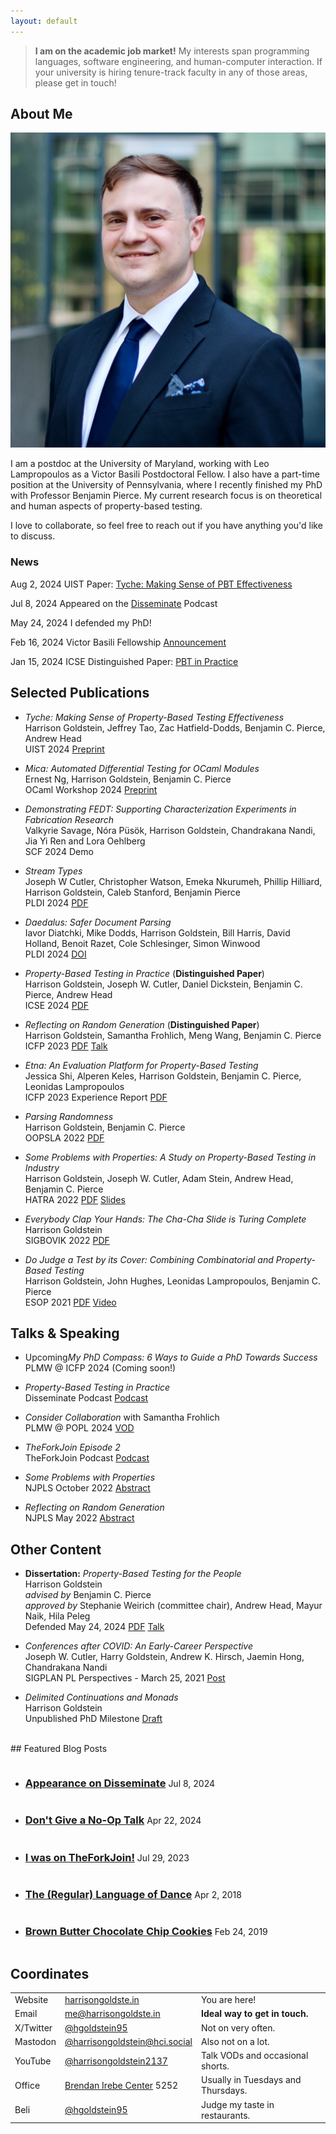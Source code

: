 ```yaml
---
layout: default
---
```


<blockquote>
<strong>I am on the academic job market!</strong> My interests span programming languages,
software engineering, and human-computer interaction. If your university is hiring tenure-track
faculty in any of those areas, please get in touch!
</blockquote>

## About Me

<div class="about-me">
<img class="profile-picture" src="img/defense-headshot-square-small.jpg">
<!-- <p>
My love for learning underpins almost everything that I do; I take every chance I get to learn and
to grow.
</p> -->


<p>
I am a postdoc at the University of Maryland, working with Leo Lampropoulos as a Victor Basili Postdoctoral
Fellow. I also have a part-time position at the University of Pennsylvania, where I recently
finished my PhD with Professor Benjamin Pierce. My current research focus is on theoretical and
human aspects of property-based testing.
</p>

<p>
I love to collaborate, so feel free to reach out if you have anything you'd like to discuss.
</p>

<h3>News</h3>
<p>
<span class="highlight">Aug 2, 2024</span> UIST Paper: <a class="post-link" href="papers/uist24-tyche.pdf">Tyche: Making Sense of PBT Effectiveness</a>
</p>

<p>
<span class="highlight">Jul 8, 2024</span> Appeared on the <a href="{% post_url 2024-07-08-disseminate %}">Disseminate</a> Podcast
</p>

<p>
<span class="highlight">May 24, 2024</span> I defended my PhD!
</p>

<p>
<span class="highlight">Feb 16, 2024</span> Victor Basili Fellowship <a href="{% post_url 2024-02-18-victor-basili %}">Announcement</a>
</p>

<p>
<span class="highlight">Jan 15, 2024</span> ICSE Distinguished Paper: <a class="post-link" href="papers/icse24-pbt-in-practice.pdf">PBT in Practice</a>
</p>

<div style="clear: right;"></div>
</div>

## Selected Publications

- <i>Tyche: Making Sense of Property-Based Testing Effectiveness</i><br/>
Harrison Goldstein, Jeffrey Tao, Zac Hatfield-Dodds, Benjamin C. Pierce, Andrew Head<br>
UIST 2024 [Preprint](papers/uist24-tyche.pdf)

- <i>Mica: Automated Differential Testing for OCaml Modules</i><br/>
Ernest Ng, Harrison Goldstein, Benjamin C. Pierce<br/>
OCaml Workshop 2024 [Preprint](papers/ocaml24-mica.pdf)

- <i>Demonstrating FEDT: Supporting Characterization Experiments in Fabrication Research</i><br/>
Valkyrie Savage, Nóra Püsök, Harrison Goldstein, Chandrakana Nandi, Jia Yi Ren and Lora Oehlberg<br/>
SCF 2024 Demo

- <i>Stream Types</i><br/>
Joseph W Cutler, Christopher Watson, Emeka Nkurumeh, Phillip Hilliard, Harrison Goldstein, Caleb Stanford, Benjamin Pierce<br/>
PLDI 2024 [PDF](https://www.cis.upenn.edu/~jwc/assets/stream-types.pdf)

- <i>Daedalus: Safer Document Parsing</i><br/>
Iavor Diatchki, Mike Dodds, Harrison Goldstein, Bill Harris, David Holland, Benoit Razet, Cole Schlesinger, Simon Winwood<br/>
PLDI 2024 [DOI](https://dl.acm.org/doi/10.1145/3656410)

- <i>Property-Based Testing in Practice</i> (<strong>Distinguished Paper</strong>)<br/>
Harrison Goldstein, Joseph W. Cutler, Daniel Dickstein, Benjamin C. Pierce, Andrew Head<br>
ICSE 2024 [PDF](papers/icse24-pbt-in-practice.pdf)

- <i>Reflecting on Random Generation</i> (<strong>Distinguished Paper</strong>)<br/>
Harrison Goldstein, Samantha Frohlich, Meng Wang, Benjamin C. Pierce<br>
ICFP 2023 [PDF](papers/icfp23-reflective.pdf) [Talk](https://www.youtube.com/live/ZQ_U-LANbc4?si=nJWlcufGBYnzcF3-&t=1316)

- <i>Etna: An Evaluation Platform for Property-Based Testing</i><br/>
Jessica Shi, Alperen Keles, Harrison Goldstein, Benjamin C. Pierce, Leonidas Lampropoulos<br>
ICFP 2023 Experience Report [PDF](papers/icfp23-etna.pdf)

- <i>Parsing Randomness</i><br/>
Harrison Goldstein, Benjamin C. Pierce<br>
OOPSLA 2022 [PDF](papers/oopsla22.pdf)

- <i>Some Problems with Properties: A Study on Property-Based Testing in Industry</i><br/>
Harrison Goldstein, Joseph W. Cutler, Adam Stein, Andrew Head, Benjamin C. Pierce<br>
HATRA 2022 [PDF](papers/hatra2022.pdf) [Slides](slides/hatra2022.pptx)

- <i>Everybody Clap Your Hands: The Cha-Cha Slide is Turing Complete</i><br>
Harrison Goldstein<br>
SIGBOVIK 2022 [PDF](papers/cha-cha-slide.pdf)

- <i>Do Judge a Test by its Cover: Combining Combinatorial and Property-Based Testing</i><br>
Harrison Goldstein, John Hughes, Leonidas Lampropoulos, Benjamin C. Pierce<br>
ESOP 2021 [PDF](papers/quick-cover.pdf) [Video](https://youtu.be/VCCz1AL3Jkc)

## Talks & Speaking

- <span class="highlight">Upcoming</span><i>My PhD Compass: 6 Ways to Guide a PhD Towards Success</i><br>
PLMW @ ICFP 2024 (Coming soon!)

- <i>Property-Based Testing in Practice</i><br>
Disseminate Podcast [Podcast](https://disseminatepodcast.podcastpage.io/episode/harry-goldstein-property-based-testing-55)

- <i>Consider Collaboration</i> with Samantha Frohlich<br>
PLMW @ POPL 2024 [VOD](https://www.youtube.com/live/Yqvub1h-gZs?si=ZB08itCPJ-i9Fysx&t=23892)

- <i>TheForkJoin Episode 2</i><br>
TheForkJoin Podcast [Podcast](https://youtu.be/tEXq-eSiFwk?si=0tmSmEp2oK5Ucv4n)

- <i>Some Problems with Properties</i><br>
NJPLS October 2022 [Abstract](http://njpls.org/oct22.html#goldstein)

- <i>Reflecting on Random Generation</i><br>
NJPLS May 2022 [Abstract](http://njpls.org/may22.html#goldstein)


## Other Content

- <strong>Dissertation:</strong> <i>Property-Based Testing for the People</i><br/>
Harrison Goldstein<br/>
<i>advised by</i> Benjamin C. Pierce<br/>
<i>approved by</i> Stephanie Weirich (committee chair), Andrew Head, Mayur Naik, Hila Peleg<br/>
Defended May 24, 2024 [PDF](papers/dissertation.pdf) [Talk](https://youtu.be/S05JywB-xDE)

- <i> Conferences after COVID: An Early-Career Perspective</i><br>
Joseph W. Cutler, Harry Goldstein, Andrew K. Hirsch, Jaemin Hong, Chandrakana Nandi<br>
SIGPLAN PL Perspectives - March 25, 2021 [Post](https://blog.sigplan.org/2021/03/25/conferences-after-covid-an-early-career-perspective/)

- <i>Delimited Continuations and Monads</i><br>
Harrison Goldstein<br>
Unpublished PhD Milestone [Draft](papers/drafts/wpe-ii.pdf)

<br>
## Featured Blog Posts
<ul>
    <li>
    <h3 style="display: inline-block;">
        <a class="post-link" href="{% post_url 2024-07-08-disseminate %}">
            Appearance on Disseminate
        </a>
    </h3>
    <span class="post-meta">Jul 8, 2024</span>
    </li>
    <li>
    <h3 style="display: inline-block;">
        <a class="post-link" href="{% post_url 2024-04-22-dont-give-a-no-op-talk %}">
            Don't Give a No-Op Talk
        </a>
    </h3>
    <span class="post-meta">Apr 22, 2024</span>
    </li>
    <li>
    <h3 style="display: inline-block;">
        <a class="post-link" href="{% post_url 2023-07-29-theforkjoin %}">
            I was on TheForkJoin!
        </a>
    </h3>
    <span class="post-meta">Jul 29, 2023</span>
    </li>
    <li>
    <h3 style="display: inline-block;">
        <a class="post-link" href="{% post_url 2018-04-02-language-of-dance %}">
            The (Regular) Language of Dance
        </a>
    </h3>
    <span class="post-meta">Apr 2, 2018</span>
    </li>
    <li>
    <h3 style="display: inline-block;">
        <a class="post-link" href="{% post_url 2019-02-24-chocolate-chip-cookies %}">
            Brown Butter Chocolate Chip Cookies
        </a>
    </h3>
    <span class="post-meta">Feb 24, 2019</span>
    </li>
</ul>

## Coordinates

<table id="coordinates">
    <tbody>
    <tr>
        <td>Website</td>
        <td><a href="https://harrisongoldste.in">harrisongoldste.in</a></td>
        <td>You are here!</td>
    </tr>
    <tr>
        <td>Email</td>
        <td><a href="mailto:me@harrisongoldste.in">me@harrisongoldste.in</a></td>
        <td><strong>Ideal way to get in touch.</strong></td>
    </tr>
    <tr>
        <td>X/Twitter</td>
        <td><a href="https://x.com/hgoldstein95">@hgoldstein95</a></td>
        <td>Not on very often.</td>
    </tr>
    <tr>
        <td>Mastodon</td>
        <td><a href="https://hci.social/@harrisongoldstein">@harrisongoldstein@hci.social</a></td>
        <td>Also not on a lot.</td>
    </tr>
    <tr>
        <td>YouTube</td>
        <td><a href="https://www.youtube.com/channel/UCcc1UtCXkMfmkKnjjFIC7Zg">@harrisongoldstein2137</a></td>
        <td>Talk VODs and occasional shorts.</td>
    </tr>
    <tr>
        <td>Office</td>
        <td><a href="https://iribe.umd.edu/">Brendan Irebe Center</a> 5252</td>
        <td>Usually in Tuesdays and Thursdays.</td>
    </tr>
    <tr>
        <td>Beli</td>
        <td><a href="https://beliapp.co/profile/hgoldstein95">@hgoldstein95</a></td>
        <td>Judge my taste in restaurants.</td>
    </tr>
    </tbody>
</table>